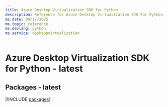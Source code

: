 ```yaml
---
title: Azure Desktop Virtualization SDK for Python
description: Reference for Azure Desktop Virtualization SDK for Python
ms.date: 04/17/2025
ms.topic: reference
ms.devlang: python
ms.service: desktopvirtualization
---
```

# Azure Desktop Virtualization SDK for Python - latest
## Packages - latest
[!INCLUDE [packages](desktop-virtualization-index.md)]